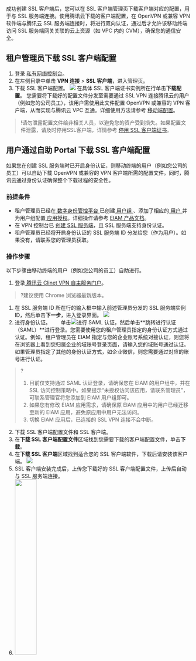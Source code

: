成功创建 SSL 客户端后，您可以在 SSL 客户端管理页下载客户端对应的配置，用于与 SSL 服务端连接。使用腾讯云下载的客户端配置，在 OpenVPN 或兼容 VPN 软件端与腾讯云 SSL 服务端连接时，将进行双向认证，通过后才允许该移动终端访问 SSL 服务端网关关联的云上资源（如 VPC 内的 CVM），确保您的通信安全。

## 租户管理员下载 SSL 客户端配置
1. 登录 [私有网络控制台](https://console.cloud.tencent.com/vpc/vpc?rid=1)。
2. 在左侧目录中单击 **VPN 连接** > **SSL 客户端**，进入管理页。
3. 下载 SSL 客户端配置。
![](https://qcloudimg.tencent-cloud.cn/raw/11e34d521f5f2be9bd0f5d28534bcd1f.png)
在具体 SSL 客户端证书实例所在行单击**下载配置**。
您需要将下载好的配置文件分发至需要通过 SSL VPN 连接腾讯云的用户（例如您的公司员工），该用户需使用此文件配置 OpenVPN 或兼容的 VPN 客户端，从而实现与腾讯云 VPC 互通。详细使用方法请参考 [移动端配置](https://cloud.tencent.com/document/product/554/64229)。
>!请勿泄露配置文件给非相关人员，以避免您的资产受到损失。如果配置文件泄露，请及时停用SSL客户端，详情参考 [停用 SSL 客户端证书](https://cloud.tencent.com/document/product/554/64227#disable)。
>

## 用户通过自助 Portal 下载 SSL 客户端配置[](id:Portal)
如果您在创建 SSL 服务端时已开启身份认证，则移动终端的用户（例如您公司的员工）可以自助下载 OpenVPN 或兼容的 VPN 客户端所需的配置文件。同时，腾讯云通过身份认证确保整个下载过程的安全性。

### 前提条件
- 租户管理员已经在[ 数字身份管控平台 ](https://console.cloud.tencent.com/eiam)已创建[ 用户组 ](https://cloud.tencent.com/document/product/1442/55067)、添加了相应的[ 用户 ](https://cloud.tencent.com/document/product/1442/55066)并为用户组配置[ 应用授权](https://cloud.tencent.com/document/product/1442/55069)。详细操作请参考 [EIAM 产品文档](https://cloud.tencent.com/document/product/1442)。
- 在 VPN 控制台已 [创建 SSL 服务端](https://cloud.tencent.com/document/product/554/63717)，且 SSL 服务端支持身份认证。
- 租户管理员已经将开启身份认证的 SSL 服务端 ID 分发给您（作为用户）。如果没有，请联系您的管理员获取。


### 操作步骤
以下步骤由移动终端的用户（例如您公司的员工）自助进行。
1. 登录[ 腾讯云 Clinet VPN 自主服务门户](https://self-service.vpnconnection.tencent.com/)。
>?建议使用 Chrome 浏览器最新版本。
>
  1. 在 SSL 服务端 ID 所在行的输入框中输入前述管理员分发的 SSL 服务端实例 ID，然后单击**下一步**，进入登录界面。
![](https://qcloudimg.tencent-cloud.cn/raw/e37b558345b8edeae794d9f650071c5f.png)
  2. 进行身份认证。      
单击![](https://qcloudimg.tencent-cloud.cn/raw/6c78a80d3aadbade303cd3158eba47b9.png)进行 SAML 认证，然后单击**跳转进行认证（SAML）**进行登录。您需要使用您的租户管理员指定的身份认证方式通过认证。例如，租户管理员在 EIAM 指定与您的企业账号系统对接认证，则您将在浏览器上看到您归属企业的域账号登录页面，请输入您的域账号通过认证。如果管理员指定了其他的身份认证方式，如企业微信，则您需要通过对应的账号进行认证。
>?
>1. 目前仅支持通过 SAML 认证登录，请确保您在 EIAM 的用户组中，并在 SSL 访问控制策略中。如果提示“未授权访问该应用，请联系管理员”，可联系管理官将您添加到 EIAM 用户组即可。
>2. 如果您有修改 EIAM 应用需求，请确保原 EIAM 应用中的用户已经迁移至新的 EIAM 应用，避免原应用中用户无法访问。
>3. 切换 EIAM 应用后，已连接的 SSL VPN 连接不会中断。
>
2. 下载 SSL 客户端配置文件和 SSL 客户端。
  1. 在**下载 SSL 客户端配置文件**区域找到您需要下载的客户端配置文件，单击**下载**。
  2. 在**下载 SSL 客户端**区域找到适合您的 SSL 客户端软件，下载后请安装该客户端。
![](https://qcloudimg.tencent-cloud.cn/raw/3ab6a81b13fd4fad19931cdbc832cfe3.png)
3. SSL 客户端安装完成后，上传您下载好的 SSL 客户端配置文件，上传后自动与 SSL 服务端连接。
4. <img src="https://qcloudimg.tencent-cloud.cn/raw/b51ffdfba9caa56ccb742d2e60403d9a.png" width="35%"> 
